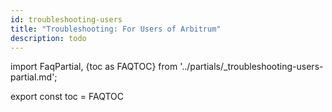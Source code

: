 ```yaml
---
id: troubleshooting-users
title: "Troubleshooting: For Users of Arbitrum"
description: todo
---
```


import FaqPartial, {toc as FAQTOC} from '../partials/_troubleshooting-users-partial.md';

<div data-faq-origin-slug='user-faq'>
    <FaqPartial />
</div>

export const toc = FAQTOC
